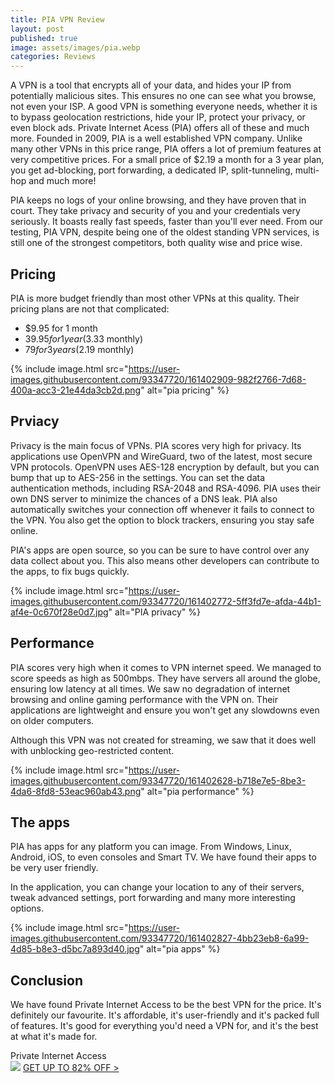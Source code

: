 ```yaml
---
title: PIA VPN Review
layout: post
published: true
image: assets/images/pia.webp
categories: Reviews
---
```


A VPN is a tool that encrypts all of your data, and hides your IP from potentially malicious sites. This ensures no one can see what you browse, not even your ISP. A good VPN is something everyone needs, whether it is to bypass geolocation restrictions, hide your IP, protect your privacy, or even block ads. Private Internet Acess (PIA) offers all of these and much more. Founded in 2009, PIA is a well established VPN company. Unlike many other VPNs in this price range, PIA offers a lot of premium features at very competitive prices. For a small price of $2.19 a month for a 3 year plan, you get ad-blocking, port forwarding, a dedicated IP, split-tunneling, multi-hop and much more!

PIA keeps no logs of your online browsing, and they have proven that in court. They take privacy and security of you and your credentials very seriously. It boasts really fast speeds, faster than you'll ever need. From our testing, PIA VPN, despite being one of the oldest standing VPN services, is still one of the strongest competitors, both quality wise and price wise. 

## Pricing

PIA is more budget friendly than most other VPNs at this quality. Their pricing plans are not that complicated:

- $9.95 for 1 month
- $39.95 for 1 year ($3.33 monthly)
- $79 for 3 years ($2.19 monthly)

{% include image.html src="https://user-images.githubusercontent.com/93347720/161402909-982f2766-7d68-400a-acc3-21e44da3cb2d.png" alt="pia pricing" %}

## Prviacy

Privacy is the main focus of VPNs. PIA scores very high for privacy. Its applications use OpenVPN and WireGuard, two of the latest, most secure VPN protocols. OpenVPN uses AES-128 encryption by default, but you can bump that up to AES-256 in the settings. You can set the data authentication methods, including RSA-2048 and RSA-4096. PIA uses their own DNS server to minimize the chances of a DNS leak. PIA also automatically switches your connection off whenever it fails to connect to the VPN. You also get the option to block trackers, ensuring you stay safe online.

PIA's apps are open source, so you can be sure to have control over any data collect about you. This also means other developers can contribute to the apps, to fix bugs quickly. 

{% include image.html src="https://user-images.githubusercontent.com/93347720/161402772-5ff3fd7e-afda-44b1-af4e-0c670f28e0d7.jpg" alt="PIA privacy" %}

## Performance

PIA scores very high when it comes to VPN internet speed. We managed to score speeds as high as 500mbps. They have servers all around the globe, ensuring low latency at all times. We saw no degradation of internet browsing and online gaming performance with the VPN on. Their applications are lightweight and ensure you won't get any slowdowns even on older computers.

Although this VPN was not created for streaming, we saw that it does well with unblocking geo-restricted content. 

{% include image.html src="https://user-images.githubusercontent.com/93347720/161402628-b718e7e5-8be3-4da6-8fd8-53eac960ab43.png" alt="pia performance" %}

## The apps

PIA has apps for any platform you can image. From Windows, Linux, Android, iOS, to even consoles and Smart TV. We have found their apps to be very user friendly.

In the application, you can change your location to any of their servers, tweak advanced settings, port forwarding and many more interesting options.

{% include image.html src="https://user-images.githubusercontent.com/93347720/161402827-4bb23eb8-6a99-4d85-b8e3-d5bc7a893d40.jpg" alt="pia apps" %}

## Conclusion

We have found Private Internet Access to be the best VPN for the price. It's definitely our favourite. It's affordable, it's user-friendly and it's packed full of features. It's good for everything you'd need a VPN for, and it's the best at what it's made for.

<div class="container">
  <div class="row gx-3">
    <div class="col-md">
      <div class="shadow p-0 mb-5 bg-white rounded-3 text-center">
        <div class="align-items-start bg-dark rounded-top text-white text-center font-weight-bold p-1">Private Internet Access</div>
        <img class="p-2" src="https://user-images.githubusercontent.com/93347720/161402939-59cfdbb3-ba16-4412-800e-bb450c2cab2c.png">
        <a class="btn btn-outline-dark m-2 col-11" href="https://www.privateinternetaccess.com/offer/TechTopic_r6kmf3">GET UP TO 82% OFF ></a>
      </div>
    </div>
    <div class="col-md">
    </div>
  </div>
</div>
